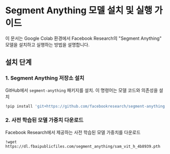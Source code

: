 # Segment Anything 모델 설치 및 실행 가이드

이 문서는 Google Colab 환경에서 Facebook Research의 "Segment Anything" 모델을 설치하고 실행하는 방법을 설명합니다.

## 설치 단계

### 1. Segment Anything 저장소 설치

GitHub에서 `segment-anything` 패키지를 설치. 이 명령어는 모델 코드와 의존성을 설치

```bash
!pip install 'git+https://github.com/facebookresearch/segment-anything.git'
```
### 2. 사전 학습된 모델 가중치 다운로드
Facebook Research에서 제공하는 사전 학습된 모델 가중치를 다운로드
```
!wget https://dl.fbaipublicfiles.com/segment_anything/sam_vit_h_4b8939.pth
